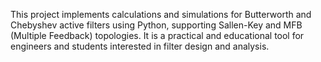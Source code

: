 This project implements calculations and simulations for Butterworth and Chebyshev active filters using Python, supporting Sallen-Key and MFB (Multiple Feedback) topologies. It is a practical and educational tool for engineers and students interested in filter design and analysis.
